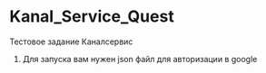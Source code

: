 # Kanal_Service_Quest
Тестовое задание Каналсервис
1. Для запуска вам нужен json файл для авторизации в google
